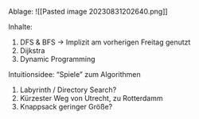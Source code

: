 Ablage:
![[Pasted image 20230831202640.png]]

Inhalte:
1. DFS & BFS -> Implizit am vorherigen Freitag genutzt
2. Dijkstra
3. Dynamic Programming

Intuitionsidee: “Spiele” zum Algorithmen
1. Labyrinth / Directory Search?
2. Kürzester Weg von Utrecht,  zu Rotterdamm
3. Knappsack geringer Größe?
